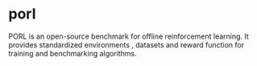 # porl

PORL is  an open-source benchmark for offline reinforcement learning. It provides standardized environments , datasets and reward function for training and benchmarking algorithms.